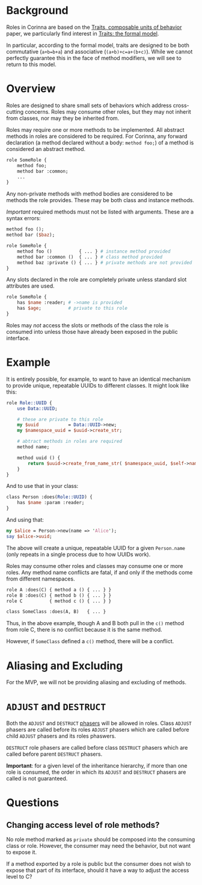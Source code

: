 # Background

Roles in Corinna are based on the [Traits, composable units of
behavior](http://scg.unibe.ch/archive/papers/Scha02bTraits.pdf)
paper, we particularly find interest in [Traits: the formal
model](http://scg.unibe.ch/archive/papers/Scha02cTraitsModel.pdf).

In particular, according to the formal model, traits are designed to be both
commutative (`a+b=b+a`) and associative (`(a+b)+c=a+(b+c)`). While we cannot
perfectly guarantee this in the face of method modifiers, we will see to
return to this model.

# Overview

Roles are designed to share small sets of behaviors which address
cross-cutting concerns. Roles may consume other roles, but they may not
inherit from classes, nor may they be inherited from.

Roles may require one or more methods to be implemented. All abstract methods
in roles are considered to be required. For Corinna, any forward declaration
(a method declared without a body: `method foo;`) of a method is considered an
abstract method.

```perl
role SomeRole {
    method foo;
    method bar :common;
    ...
}
```

Any non-private methods with method bodies are considered to be methods the
role provides. These may be both class and instance methods.

*Important* required methods must not be listed with arguments. These are a
syntax errors:

```perl
method foo ();
method bar ($baz);
```

```perl
role SomeRole {
    method foo ()          { ... } # instance method provided
    method bar :common ()  { ... } # class method provided
    method baz :private () { ... } # private methods are not provided
}
```

Any slots declared in the role are completely private unless standard
slot attributes are used.

```perl
role SomeRole {
    has $name :reader; # ->name is provided
    has $age;          # private to this role
}
```

Roles may _not_ access the slots or methods of the class the
role is consumed into unless those have already been exposed in the public
interface.

# Example

It is entirely possible, for example, to want to have an identical mechanism
to provide unique, repeatable UUIDs to different classes. It might look like
this:

```perl
role Role::UUID {
    use Data::UUID;

    # these are private to this role
    my $uuid           = Data::UUID->new;
    my $namespace_uuid = $uuid->create_str;

    # abtract methods in roles are required
    method name;

    method uuid () {
        return $uuid->create_from_name_str( $namespace_uuid, $self->name );
    }
}
```

And to use that in your class:

```perl
class Person :does(Role::UUID) {
    has $name :param :reader;
}
```

And using that:

```perl
my $alice = Person->new(name => 'Alice');
say $alice->uuid;
```

The above will create a unique, repeatable UUID for a given `Person.name`
(only repeats in a single process due to how UUIDs work).

Roles may consume other roles and classes may consume one or more roles. Any
method name conflicts are fatal, if and only if the methods come from
different namespaces.

```perl
role A :does(C) { method a () { ... } }
role B :does(C) { method b () { ... } }
role C          { method c () { ... } }

class SomeClass :does(A, B)   { ... }
```

Thus, in the above example, though A and B both pull in the `c()` method from
role C, there is no conflict because it is the same method.

However, if `SomeClass` defined a `c()` method, there will be a conflict.

# Aliasing and Excluding

For the MVP, we will not be providing aliasing and excluding of methods.

# `ADJUST` and `DESTRUCT`

Both the `ADJUST` and `DESTRUCT` [phasers](phasers.md) will be allowed in
roles. Class `ADJUST` phasers are called before its roles `ADJUST` phasers
which are called before child `ADJUST` phasers and its roles phaswers.

`DESTRUCT` role phasers are called before class `DESTRUCT` phasers which are
called before parent `DESTRUCT` phasers.

**Important**: for a given level of the inheritance hierarchy, if more than
one role is consumed, the order in which its `ADJUST` and `DESTRUCT` phasers
are called is not guaranteed.

# Questions

## Changing access level of role methods?

No role method marked as `private` should be composed into the consuming class
or role. However, the consumer may need the behavior, but not want to expose
it.

If a method exported by a role is public but the consumer does not wish to
expose that part of its interface, should it have a way to adjust the access
level to C<private>?

